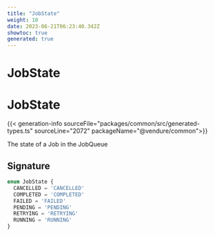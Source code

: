 ```yaml
---
title: "JobState"
weight: 10
date: 2023-06-21T06:23:40.342Z
showtoc: true
generated: true
---
```

<!-- This file was generated from the Vendure source. Do not modify. Instead, re-run the "docs:build" script -->

# JobState
<div class="symbol">


# JobState

{{< generation-info sourceFile="packages/common/src/generated-types.ts" sourceLine="2072" packageName="@vendure/common">}}

The state of a Job in the JobQueue

## Signature

```TypeScript
enum JobState {
  CANCELLED = 'CANCELLED'
  COMPLETED = 'COMPLETED'
  FAILED = 'FAILED'
  PENDING = 'PENDING'
  RETRYING = 'RETRYING'
  RUNNING = 'RUNNING'
}
```
</div>
